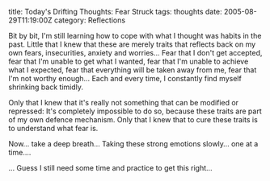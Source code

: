 title: Today's Drifting Thoughts: Fear Struck
tags: thoughts
date: 2005-08-29T11:19:00Z
category: Reflections

Bit by bit, I'm still learning how to cope with what I thought was habits in the past. Little that I knew that these are merely traits that reflects back on my own fears, insecurities, anxiety and worries… Fear that I don't get accepted, fear that I'm unable to get what I wanted, fear that I'm unable to achieve what I expected, fear that everything will be taken away from me, fear that I'm not worthy enough… Each and every time, I constantly find myself shrinking back timidly.

Only that I knew that it's really not something that can be modified or repressed: It's completely impossible to do so, because these traits are part of my own defence mechanism. Only that I knew that to cure these traits is to understand what fear is.

Now… take a deep breath… Taking these strong emotions slowly… one at a time….

… Guess I still need some time and practice to get this right…
